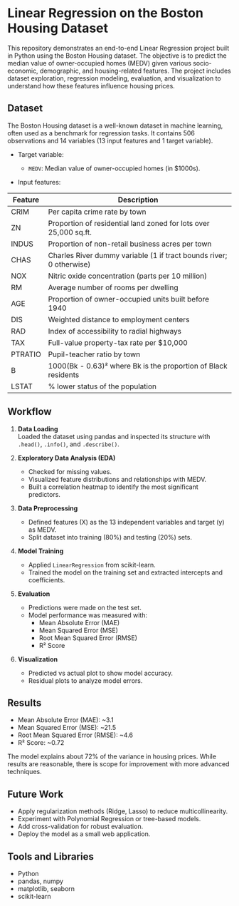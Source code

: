 # Linear Regression on the Boston Housing Dataset

This repository demonstrates an end-to-end Linear Regression project built in Python using the Boston Housing dataset. The objective is to predict the median value of owner-occupied homes (MEDV) given various socio-economic, demographic, and housing-related features. The project includes dataset exploration, regression modeling, evaluation, and visualization to understand how these features influence housing prices.

## Dataset

The Boston Housing dataset is a well-known dataset in machine learning, often used as a benchmark for regression tasks. It contains 506 observations and 14 variables (13 input features and 1 target variable).

- Target variable:
  - `MEDV`: Median value of owner-occupied homes (in $1000s).

- Input features:

| Feature   | Description |
|-----------|-------------|
| CRIM      | Per capita crime rate by town |
| ZN        | Proportion of residential land zoned for lots over 25,000 sq.ft. |
| INDUS     | Proportion of non-retail business acres per town |
| CHAS      | Charles River dummy variable (1 if tract bounds river; 0 otherwise) |
| NOX       | Nitric oxide concentration (parts per 10 million) |
| RM        | Average number of rooms per dwelling |
| AGE       | Proportion of owner-occupied units built before 1940 |
| DIS       | Weighted distance to employment centers |
| RAD       | Index of accessibility to radial highways |
| TAX       | Full-value property-tax rate per $10,000 |
| PTRATIO   | Pupil-teacher ratio by town |
| B         | 1000(Bk - 0.63)² where Bk is the proportion of Black residents |
| LSTAT     | % lower status of the population |

## Workflow

1. **Data Loading**  
   Loaded the dataset using pandas and inspected its structure with `.head()`, `.info()`, and `.describe()`.

2. **Exploratory Data Analysis (EDA)**  
   - Checked for missing values.  
   - Visualized feature distributions and relationships with MEDV.  
   - Built a correlation heatmap to identify the most significant predictors.

3. **Data Preprocessing**  
   - Defined features (X) as the 13 independent variables and target (y) as MEDV.  
   - Split dataset into training (80%) and testing (20%) sets.  

4. **Model Training**  
   - Applied `LinearRegression` from scikit-learn.  
   - Trained the model on the training set and extracted intercepts and coefficients.  

5. **Evaluation**  
   - Predictions were made on the test set.  
   - Model performance was measured with:  
     - Mean Absolute Error (MAE)  
     - Mean Squared Error (MSE)  
     - Root Mean Squared Error (RMSE)  
     - R² Score  

6. **Visualization**  
   - Predicted vs actual plot to show model accuracy.  
   - Residual plots to analyze model errors.  

## Results

- Mean Absolute Error (MAE): ~3.1  
- Mean Squared Error (MSE): ~21.5  
- Root Mean Squared Error (RMSE): ~4.6  
- R² Score: ~0.72  

The model explains about 72% of the variance in housing prices. While results are reasonable, there is scope for improvement with more advanced techniques.

## Future Work

- Apply regularization methods (Ridge, Lasso) to reduce multicollinearity.  
- Experiment with Polynomial Regression or tree-based models.  
- Add cross-validation for robust evaluation.  
- Deploy the model as a small web application.  

## Tools and Libraries

- Python  
- pandas, numpy  
- matplotlib, seaborn  
- scikit-learn  


